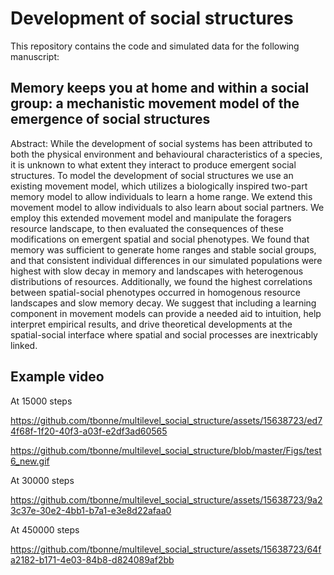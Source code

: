 Development of social structures
================

This repository contains the code and simulated data for the following manuscript:

Memory keeps you at home and within a social group: a mechanistic movement model of the emergence of social structures
--------------------------------------------------------

Abstract:    While the development of social systems has been attributed to both the physical environment and behavioural characteristics of a species, it is unknown to what extent they interact to produce emergent social structures. To model the development of social structures we use an existing movement model, which utilizes a biologically inspired two-part memory model to allow individuals to learn a home range. We extend this movement model to allow individuals to also learn about social partners. We employ this extended movement model and manipulate the foragers resource landscape, to then evaluated the consequences of these modifications on emergent spatial and social phenotypes. We found that memory was sufficient to generate home ranges and stable social groups, and that consistent individual differences in our simulated populations were highest with slow decay in memory and landscapes with heterogenous distributions of resources. Additionally, we found the highest correlations between spatial-social phenotypes occurred in homogenous resource landscapes and slow memory decay. We suggest that including a learning component in movement models can provide a needed aid to intuition, help interpret empirical results, and drive theoretical developments at the spatial-social interface where spatial and social processes are inextricably linked.
  

Example video
--------------------------------------------------------

At 15000 steps


https://github.com/tbonne/multilevel_social_structure/assets/15638723/ed74f68f-1f20-40f3-a03f-e2df3ad60565

https://github.com/tbonne/multilevel_social_structure/blob/master/Figs/test6_new.gif

At 30000 steps


https://github.com/tbonne/multilevel_social_structure/assets/15638723/9a23c37e-30e2-4bb1-b7a1-e3e8d22afaa0


At 450000 steps


https://github.com/tbonne/multilevel_social_structure/assets/15638723/64fa2182-b171-4e03-84b8-d824089af2bb


  

